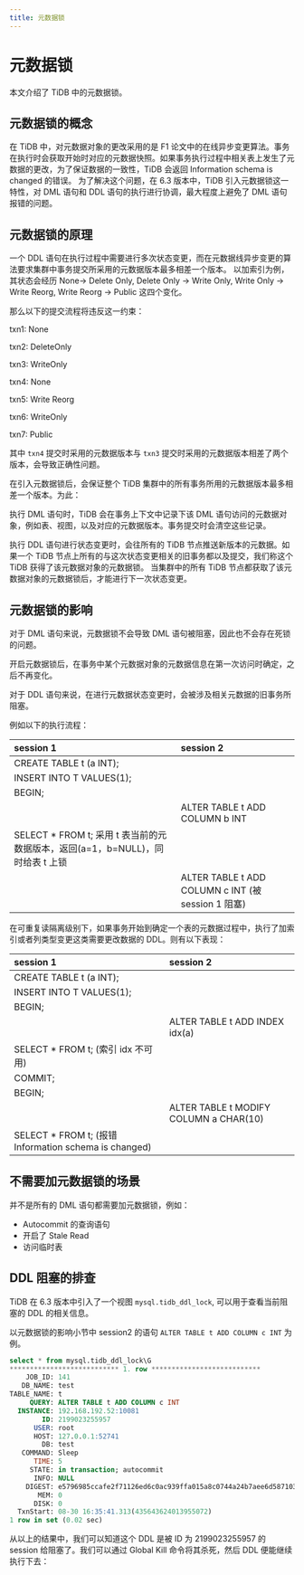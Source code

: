 ```yaml
---
title: 元数据锁
---
```


# 元数据锁

本文介绍了 TiDB 中的元数据锁。

## 元数据锁的概念

在 TiDB 中，对元数据对象的更改采用的是 F1 论文中的在线异步变更算法。事务在执行时会获取开始时对应的元数据快照。如果事务执行过程中相关表上发生了元数据的更改，为了保证数据的一致性，TiDB 会返回 Information schema is changed 的错误。
为了解决这个问题，在 6.3 版本中，TiDB 引入元数据锁这一特性，对 DML 语句和 DDL 语句的执行进行协调，最大程度上避免了 DML 语句报错的问题。

## 元数据锁的原理

一个 DDL 语句在执行过程中需要进行多次状态变更，而在元数据线异步变更的算法要求集群中事务提交所采用的元数据版本最多相差一个版本。
以加索引为例，其状态会经历 None-> Delete Only, Delete Only -> Write Only, Write Only -> Write Reorg, Write Reorg -> Public 这四个变化。

那么以下的提交流程将违反这一约束：

txn1: None

txn2: DeleteOnly

txn3: WriteOnly

txn4: None

txn5: Write Reorg

txn6: WriteOnly

txn7: Public

其中 `txn4` 提交时采用的元数据版本与 `txn3` 提交时采用的元数据版本相差了两个版本，会导致正确性问题。

在引入元数据锁后，会保证整个 TiDB 集群中的所有事务所用的元数据版本最多相差一个版本。为此：

执行 DML 语句时，TiDB 会在事务上下文中记录下该 DML 语句访问的元数据对象，例如表、视图，以及对应的元数据版本。事务提交时会清空这些记录。

执行 DDL 语句进行状态变更时，会往所有的 TiDB 节点推送新版本的元数据。如果一个 TiDB 节点上所有的与这次状态变更相关的旧事务都以及提交，我们称这个 TiDB 获得了该元数据对象的元数据锁。
当集群中的所有 TiDB 节点都获取了该元数据对象的元数据锁后，才能进行下一次状态变更。

## 元数据锁的影响

对于 DML 语句来说，元数据锁不会导致 DML 语句被阻塞，因此也不会存在死锁的问题。

开启元数据锁后，在事务中某个元数据对象的元数据信息在第一次访问时确定，之后不再变化。

对于 DDL 语句来说，在进行元数据状态变更时，会被涉及相关元数据的旧事务所阻塞。

例如以下的执行流程：

| session 1                                                 | session 2                                       |
|:----------------------------------------------------------|:------------------------------------------------|
| CREATE TABLE t (a INT);                                   |                                                 |
| INSERT INTO T VALUES(1);                                  |                                                 | 
| BEGIN;                                                    |                                                 |  
|                                                           | ALTER TABLE t ADD COLUMN b INT                  |           
| SELECT * FROM t;  采用 t 表当前的元数据版本，返回(a=1，b=NULL)，同时给表 t 上锁 |                                                 |
 |                                                           | ALTER TABLE t ADD COLUMN c INT (被 session 1 阻塞) |

在可重复读隔离级别下，如果事务开始到确定一个表的元数据过程中，执行了加索引或者列类型变更这类需要更改数据的 DDL。则有以下表现：
 
| session 1                                           | session 2                                       |
|:----------------------------------------------------|:------------------------------------------------|
| CREATE TABLE t (a INT);                             |                                                 |
| INSERT INTO T VALUES(1);                            |                                                 |
| BEGIN;                                              |                                                 |
|                                                     | ALTER TABLE t ADD INDEX idx(a)                  |
| SELECT * FROM t; (索引 idx 不可用)                       |                                                 |
| COMMIT;                                             |                                                 |
| BEGIN;                                              |                                                 | 
|                                                     | ALTER TABLE t MODIFY COLUMN a CHAR(10)          |
| SELECT * FROM t; (报错 Information schema is changed) |                                                 |


## 不需要加元数据锁的场景

并不是所有的 DML 语句都需要加元数据锁，例如：
+ Autocommit 的查询语句
+ 开启了 Stale Read
+ 访问临时表

## DDL 阻塞的排查

TiDB 在 6.3 版本中引入了一个视图 `mysql.tidb_ddl_lock`, 可以用于查看当前阻塞的 DDL 的相关信息。

以元数据锁的影响小节中 session2 的语句 `ALTER TABLE t ADD COLUMN c INT` 为例。

```sql
select * from mysql.tidb_ddl_lock\G
*************************** 1. row ***************************
    JOB_ID: 141
   DB_NAME: test
TABLE_NAME: t
     QUERY: ALTER TABLE t ADD COLUMN c INT
  INSTANCE: 192.168.192.52:10081
        ID: 2199023255957
      USER: root
      HOST: 127.0.0.1:52741
        DB: test
   COMMAND: Sleep
      TIME: 5
     STATE: in transaction; autocommit
      INFO: NULL
    DIGEST: e5796985ccafe2f71126ed6c0ac939ffa015a8c0744a24b7aee6d587103fd2f7
       MEM: 0
      DISK: 0
  TxnStart: 08-30 16:35:41.313(435643624013955072)
1 row in set (0.02 sec)
```

从以上的结果中，我们可以知道这个 DDL 是被 ID 为 2199023255957 的 session
 给阻塞了。我们可以通过 Global Kill 命令将其杀死，然后 DDL 便能继续执行下去：
